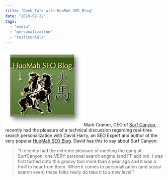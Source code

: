```yaml
---
title: "Geek Talk with HuoMah SEO Blog"
date: "2010-02-22"
tags: 
  - "media"
  - "personalization"
  - "testimonials"
---
```


![HuoMah SEO Blog Logo](/assets/images/rank-dynamics/huomah-seo-blog-logo.jpg "HuoMah SEO Blog Logo")Mark Cramer, CEO of [Surf Canyon](http://www.surfcanyon.com), recently had the pleasure of a technical discussion regarding real-time search personalization with David Harry, an SEO Expert and author of the very popular [HuoMah SEO Blog](http://www.huomah.com/Search-Engines/Algorithm-Matters/Talking-real-time-personalized-search.html). David has this to say about Surf Canyon:

> "I recently had the extreme pleasure of meeting the gang at SurfCanyon, one VERY personal search engine (and FF add on). I was first turned onto this groovy tool more than a year ago and it was a thrill to hear from them. When it comes to personalization (and social search even) these folks really do take it to a new level."
